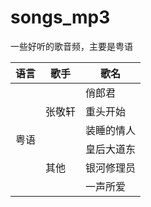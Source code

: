 # songs_mp3
一些好听的歌音频，主要是粤语
<table>
    <thead>
        <tr>
            <th>语言</th>
            <th>歌手</th>
            <th>歌名</th>
        </tr>
    </thead>
    <tbody>
        <tr>
            <td rowspan=6>粤语</td>
            <td rowspan=3>张敬轩</td>
            <td>俏郎君</td>
        </tr>
        <tr>
            <td>重头开始</td>
        </tr>
        <tr>
            <td>装睡的情人</td>
        </tr>
        <tr>
            <td rowspan=3>其他</td>
            <td>皇后大道东</td>
        </tr>
        <tr>
            <td>银河修理员</td>
        <tr>
            <td>一声所爱</td>
        </tr>
    </tbody>
</table>
